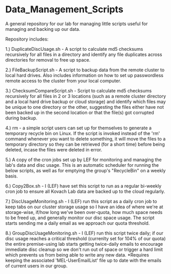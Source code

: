# Data_Management_Scripts
A general repository for our lab for managing little scripts useful for managing and backing up our data.

Repository includes:

1.) DuplicateDiscUsage.sh - A script to calculate md5 checksums recursively for all files in a directory and identify any file duplicates across directories for removal to free up space.

2.) FileBackupScript.sh - A script to backup data from the remote cluster to local hard drives. Also includes information on how to set up passwordless remote access to the cluster from your local computer.

3.) ChecksumCompareScript.sh - Script to calculate md5 checksums recursively for all files in 2 or 3 locations (such as a remote cluster directory and a local hard drive backup or cloud storage) and identify which files may be unique to one directory or the other, suggesting the files either have not been backed up in the second location or that the file(s) got corrupted during backup.

4.) rm - a simple script users can set up for themselves to generate a temporary recycle bin on Linux. If the script is invoked instead of the 'rm' command whenever you want to delete something, it will move the files to a temporary directory so they can be retrieved (for a short time) before being deleted, incase the files were deleted in error.

5.) A copy of the cron jobs set up by LEF for monitoring and managing the lab's data and disc usage. This is an automatic scheduler for running the below scripts, as well as for emptying the group's "RecycleBin" on a weekly basis.

6.) Copy2Box.sh - I (LEF) have set this script to run as a regular bi-weekly cron job to ensure all Kovach Lab data are backed up to the cloud regularly.

7.) DiscUsageMonitoring.sh - I (LEF) run this script as a daily cron job to keep tabs on our cluster storage usage so I have an idea of where we're at storage-wise, if/how long we've been over-quota, how much space needs to be freed up, and generally monitor our disc space usage. The script starts sending me a daily email as we approach our quota threshold.

8.) GroupDiscUsageMonitoring.sh - I (LEF) run this script twice daily; if our disc usage reaches a critical threshold (currenlty set for 104% of our quota) the entire premise-using lab starts getting twice-daily emails to encourage immediate disc cleanup so we don't run out of space or trigger a hard limit which prevents us from being able to write any new data. *Requires keeping the associated 'MEL-UserEmailList' file up to date with the emails of current users in our group.
